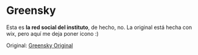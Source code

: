 # Greensky
Esta es **la red social del instituto**, de hecho, no. La original está hecha con wix, pero aquí me deja poner icono :)

Original: [Greensky Original](https://willyop12.wixsite.com/greensky)
